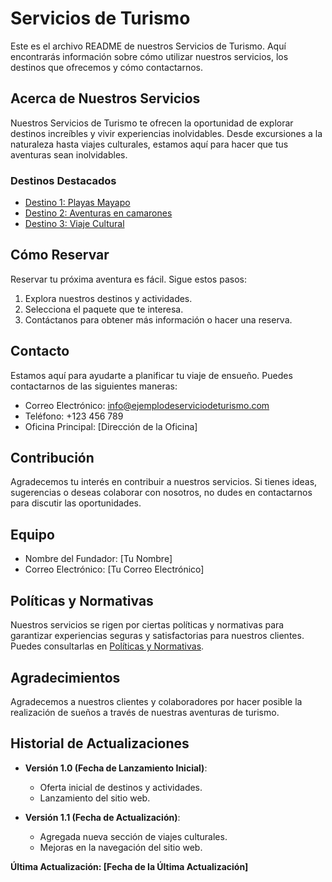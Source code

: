 # Servicios de Turismo

Este es el archivo README de nuestros Servicios de Turismo. Aquí encontrarás información sobre cómo utilizar nuestros servicios, los destinos que ofrecemos y cómo contactarnos.

## Acerca de Nuestros Servicios

Nuestros Servicios de Turismo te ofrecen la oportunidad de explorar destinos increíbles y vivir experiencias inolvidables. Desde excursiones a la naturaleza hasta viajes culturales, estamos aquí para hacer que tus aventuras sean inolvidables.

### Destinos Destacados

- [Destino 1: Playas Mayapo](https://www.ejemplodeserviciodeturismo.com/playa)
- [Destino 2: Aventuras en camarones](https://www.ejemplodeserviciodeturismo.com/montana)
- [Destino 3: Viaje Cultural](https://www.ejemplodeserviciodeturismo.com/cultura)

## Cómo Reservar

Reservar tu próxima aventura es fácil. Sigue estos pasos:

1. Explora nuestros destinos y actividades.
2. Selecciona el paquete que te interesa.
3. Contáctanos para obtener más información o hacer una reserva.

## Contacto

Estamos aquí para ayudarte a planificar tu viaje de ensueño. Puedes contactarnos de las siguientes maneras:

- Correo Electrónico: info@ejemplodeserviciodeturismo.com
- Teléfono: +123 456 789
- Oficina Principal: [Dirección de la Oficina]

## Contribución

Agradecemos tu interés en contribuir a nuestros servicios. Si tienes ideas, sugerencias o deseas colaborar con nosotros, no dudes en contactarnos para discutir las oportunidades.

## Equipo

- Nombre del Fundador: [Tu Nombre]
- Correo Electrónico: [Tu Correo Electrónico]

## Políticas y Normativas

Nuestros servicios se rigen por ciertas políticas y normativas para garantizar experiencias seguras y satisfactorias para nuestros clientes. Puedes consultarlas en [Políticas y Normativas](https://www.ejemplodeserviciodeturismo.com/politicas).

## Agradecimientos

Agradecemos a nuestros clientes y colaboradores por hacer posible la realización de sueños a través de nuestras aventuras de turismo.

## Historial de Actualizaciones

- **Versión 1.0 (Fecha de Lanzamiento Inicial)**:
  - Oferta inicial de destinos y actividades.
  - Lanzamiento del sitio web.

- **Versión 1.1 (Fecha de Actualización)**:
  - Agregada nueva sección de viajes culturales.
  - Mejoras en la navegación del sitio web.

**Última Actualización: [Fecha de la Última Actualización]**

